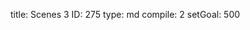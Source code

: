 title:          Scenes 3
ID:             275
type:           md
compile:        2
setGoal:        500



